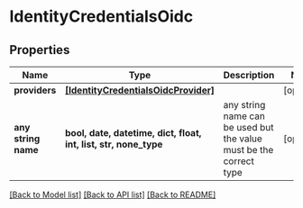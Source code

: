 # IdentityCredentialsOidc


## Properties
Name | Type | Description | Notes
------------ | ------------- | ------------- | -------------
**providers** | [**[IdentityCredentialsOidcProvider]**](IdentityCredentialsOidcProvider.md) |  | [optional] 
**any string name** | **bool, date, datetime, dict, float, int, list, str, none_type** | any string name can be used but the value must be the correct type | [optional]

[[Back to Model list]](../README.md#documentation-for-models) [[Back to API list]](../README.md#documentation-for-api-endpoints) [[Back to README]](../README.md)



